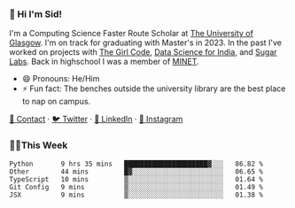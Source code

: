 ### 👋 Hi I'm Sid!
I'm a Computing Science Faster Route Scholar at [The University of Glasgow](https://gla.ac.uk). I'm on track for graduating with Master's in 2023. In the past I've worked on projects with [The Girl Code](https://thegirlcode.co/), [Data Science for India](), and [Sugar Labs](https://sugarlabs.org/). Back in highschool I was a member of [MINET](https://minet.co/). 

- 😄 Pronouns: He/Him
- ⚡ Fun fact: The benches outside the university library are the best place to nap on campus.

[📇 Contact](https://sid.gg/) · [🐦 Twitter](https://twitter.com/scholaronroad) · [👔 LinkedIn](https://linkedin.com/in/sidhant-bhavnani) · [📸 Instagram](https://www.instagram.com/bhavnani.pvt/) 

### 👨‍💻This Week
<!--START_SECTION:waka-->
```text
Python       9 hrs 35 mins   █████████████████████▓░░░   86.82 % 
Other        44 mins         █▓░░░░░░░░░░░░░░░░░░░░░░░   06.65 % 
TypeScript   10 mins         ▒░░░░░░░░░░░░░░░░░░░░░░░░   01.64 % 
Git Config   9 mins          ▒░░░░░░░░░░░░░░░░░░░░░░░░   01.49 % 
JSX          9 mins          ▒░░░░░░░░░░░░░░░░░░░░░░░░   01.38 % 
```
<!--END_SECTION:waka-->
